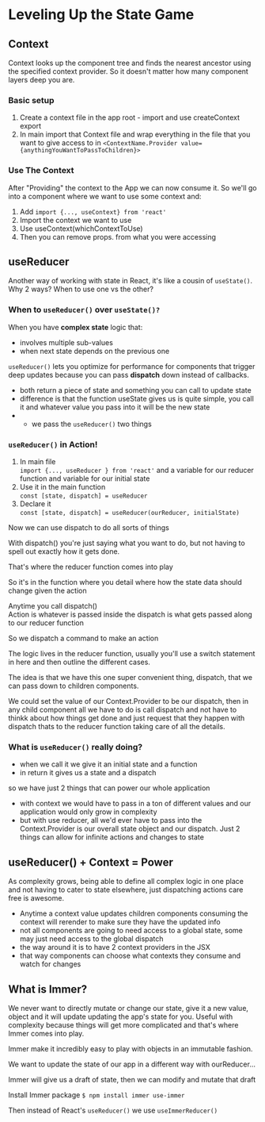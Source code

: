 # Leveling Up the State Game

## Context

Context looks up the component tree and finds the nearest ancestor using the specified context provider. So it doesn't matter how many component layers deep you are.

### Basic setup

1. Create a context file in the app root - import and use createContext export
2. In main import that Context file and wrap everything in the file that you want to give access to in `<ContextName.Provider value={anythingYouWantToPassToChildren}>`

### Use The Context

After "Providing" the context to the App we can now consume it.
So we'll go into a component where we want to use some context and:

1. Add `import {..., useContext} from 'react'`
2. Import the context we want to use
3. Use useContext(whichContextToUse)
4. Then you can remove props. from what you were accessing

## useReducer

Another way of working with state in React, it's like a cousin of `useState()`.
Why 2 ways? When to use one vs the other?

### When to `useReducer()` over `useState()?`

When you have **complex state** logic that:

- involves multiple sub-values
- when next state depends on the previous one

`useReducer()` lets you optimize for performance for components that trigger deep updates because you can pass **dispatch** down instead of callbacks.

- both return a piece of state and something you can call to update state
- difference is that the function useState gives us is quite simple, you call it and whatever value you pass into it will be the new state
- - we pass the `useReducer()` two things

### `useReducer()` in Action!

1. In main file<br>`import {..., useReducer } from 'react'` and a variable for our reducer function and variable for our initial state
2. Use it in the main function <br>`const [state, dispatch] = useReducer`
3. Declare it<br>`const [state, dispatch] = useReducer(ourReducer, initialState)`

Now we can use dispatch to do all sorts of things

With dispatch() you're just saying what you want to do, but not having to spell out exactly how it gets done.

That's where the reducer function comes into play

So it's in the function where you detail where how the state data should change given the action

Anytime you call dispatch()<br>
Action is whatever is passed inside the dispatch is what gets passed along to our reducer function

So we dispatch a command to make an action

The logic lives in the reducer function, usually you'll use a switch statement in here and then outline the different cases.

The idea is that we have this one super convenient thing, dispatch, that we can pass down to children components.

We could set the value of our Context.Provider to be our dispatch, then in any child component all we have to do is call dispatch and not have to thinkk about how things get done and just request that they happen with dispatch thats to the reducer function taking care of all the details.

### What is `useReducer()` really doing?

- when we call it we give it an initial state and a function
- in return it gives us a state and a dispatch

so we have just 2 things that can power our whole application

- with context we would have to pass in a ton of different values and our application would only grow in complexity
- but with use reducer, all we'd ever have to pass into the Context.Provider is our overall state object and our dispatch. Just 2 things can allow for infinite actions and changes to state

## useReducer() + Context = Power

As complexity grows, being able to define all complex logic in one place and not having to cater to state elsewhere, just dispatching actions care free is awesome.

- Anytime a context value updates children components consuming the context will rerender to make sure they have the updated info
- not all components are going to need access to a global state, some may just need access to the global dispatch
- the way around it is to have 2 context providers in the JSX
- that way components can choose what contexts they consume and watch for changes

## What is Immer?

We never want to directly mutate or change our state, give it a new value, object and it will update updating the app's state for you. Useful with complexity because things will get more complicated and that's where Immer comes into play.

Immer make it incredibly easy to play with objects in an immutable fashion.

We want to update the state of our app in a different way with ourReducer...

Immer will give us a draft of state, then we can modify and mutate that draft

Install Immer package
`$ npm install immer use-immer`

Then instead of React's `useReducer()` we use `useImmerReducer()`
